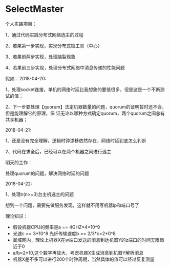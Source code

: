 # SelectMaster
个人实践项目：

1、通过代码实践分布式网络选主的过程

2、若果第一步实现，实现分布式锁工具（中心）

3、若果前两步实现，处理脑裂现象

4、若果前三步实现，处理分布式网络中消息传递的性能问题

假如...
2018-04-20:

1、处理socket连接，单机的网络时延比我想象的要低很多，但是这是一个不断测试的值；

2、下一步要处理【quorum】法定机器数量的问题，quorum的证明暂时还不会，但是能理解它的原理，保
证无论以哪种方式确定quorum，两个quorum之间总有共享机器；


2018-04-21:

1、还是没有完全理解，逻辑时钟漂移依然存在，网络时延到底怎么判断

2、代码在求全后，已经可以在两个机器之间进行选主

明天的工作：

处理quorum的问题，解决网络时延的问题

2018-04-22:

1、处理n(n>=3)台主机选主的问题

想到一个问题，需要先做服务发现，这样就不用写机器ip和端口号了




理论知识：

 * 假设机器CPU的频率是a == 4GHZ=4\*10^9
 * 光速c == 3\*10^8 光纤传输速度b == 2/3\*c=2\*0^8
 * 局域网内，理论上机器X在w端口发送的消息到达机器Y的z端口的时间无限趋近于0
 * a/b≈2\*10,这个数字再放大，考虑机器X生成消息到机器Y解析消息
 * 机器X差不多可以进行200个时钟周期，当然具体的值可以经过反复测量


